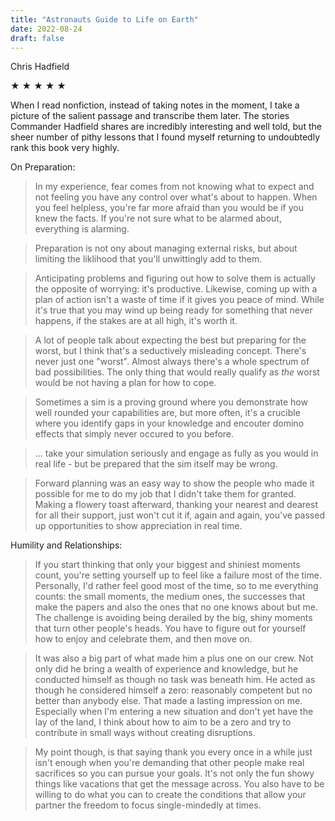 ```yaml
---
title: "Astronauts Guide to Life on Earth"
date: 2022-08-24
draft: false
---
```


Chris Hadfield

&#9733; &#9733; &#9733; &#9733; &#9733;

When I read nonfiction, instead of taking notes in the moment, I take a picture of the salient passage and transcribe them later. The stories Commander Hadfield shares are incredibly interesting and well told, but the sheer number of pithy lessons that I found myself returning to undoubtedly rank this book very highly.

On Preparation:

> In my experience, fear comes from not knowing what to expect and not feeling you have any control over what's about to happen. When you feel helpless, you're far more afraid than you would be if you knew the facts. If you're not sure what to be alarmed about, everything is alarming.

> Preparation is not ony about managing external risks, but about limiting the liklihood that you'll unwittingly add to them.

> Anticipating problems and figuring out how to solve them is actually the opposite of worrying: it's productive. Likewise, coming up with a plan of action isn't a waste of time if it gives you peace of mind. While it's true that you may wind up being ready for something that never happens, if the stakes are at all high, it's worth it.

> A lot of people talk about expecting the best but preparing for the worst, but I think that's a seductively misleading concept. There's never just one "worst". Almost always there's a whole spectrum of bad possibilities. The only thing that would really qualify as _the_ worst would be not having a plan for how to cope.

> Sometimes a sim is a proving ground where you demonstrate how well rounded your capabilities are, but more often, it's a crucible where you identify gaps in your knowledge and encouter domino effects that simply never occured to you before.

> ... take your simulation seriously and engage as fully as you would in real life - but be prepared that the sim itself may be wrong.

> Forward planning was an easy way to show the people who made it possible for me to do my job that I didn't take them for granted. Making a flowery toast afterward, thanking your nearest and dearest for all their support, just won't cut it if, again and again, you've passed up opportunities to show appreciation in real time.

Humility and Relationships:

> If you start thinking that only your biggest and shiniest moments count, you're setting yourself up to feel like a failure most of the time. Personally, I'd rather feel good most of the time, so to me everything counts: the small moments, the medium ones, the successes that make the papers and also the ones that no one knows about but me. The challenge is avoiding being derailed by the big, shiny moments that turn other people's heads. You have to figure out for yourself how to enjoy and celebrate them, and then move on.

> It was also a big part of what made him a plus one on our crew. Not only did he bring a wealth of experience and knowledge, but he conducted himself as though no task was beneath him. He acted as though he considered himself a zero: reasonably competent but no better than anybody else. That made a lasting impression on me. Especially when I'm entering a new situation and don't yet have the lay of the land, I think about how to aim to be a zero and try to contribute in small ways without creating disruptions.

> My point though, is that saying thank you every once in a while just isn't enough when you're demanding that other people make real sacrifices so you can pursue your goals. It's not only the fun showy things like vacations that get the message across. You also have to be willing to do what you can to create the conditions that allow your partner the freedom to focus single-mindedly at times.

